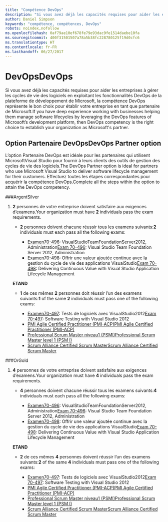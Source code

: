 ```yaml
---
title: "Compétence DevOps"
description: "Si vous avez déjà les capacités requises pour aider les entreprises à gérer les cycles de vie des logiciels en exploitant les fonctionnalités DevOps de la plateforme de développement de Microsoft, la compétence DevOps représente le bon choix pour établir votre entreprise en tant que partenaire de Microsoft."
author: Daniel Simpson
keywords: "compétence, compétences, DevOps"
robots: noindex,nofollow
ms.openlocfilehash: 0af79ae10ef678fe79e93dac9fe1514daebe10fa
ms.sourcegitcommit: 400f31501507a78a5b38fc228780125f19d0cfc6
ms.translationtype: HT
ms.contentlocale: fr-FR
ms.lasthandoff: 06/27/2017
---
```

# <a name="devops"></a><span data-ttu-id="79190-104">DevOps</span><span class="sxs-lookup"><span data-stu-id="79190-104">DevOps</span></span>
 <span data-ttu-id="79190-105">Si vous avez déjà les capacités requises pour aider les entreprises à gérer les cycles de vie des logiciels en exploitant les fonctionnalités DevOps de la plateforme de développement de Microsoft, la compétence DevOps représente le bon choix pour établir votre entreprise en tant que partenaire de Microsoft.</span><span class="sxs-lookup"><span data-stu-id="79190-105">If you have deep experience working with businesses helping them manage software lifecycles by leveraging the DevOps features of Microsoft’s development platform, then DevOps competency is the right choice to establish your organization as Microsoft's partner.</span></span>

## <a name="devops-partner-option"></a><span data-ttu-id="79190-106">Option Partenaire DevOps</span><span class="sxs-lookup"><span data-stu-id="79190-106">DevOps Partner option</span></span>
<span data-ttu-id="79190-107">L’option Partenaire DevOps est idéale pour les partenaires qui utilisent MicrosoftVisual Studio pour fournir à leurs clients des outils de gestion des cycles de vie des logiciels.</span><span class="sxs-lookup"><span data-stu-id="79190-107">The DevOps Partner option is ideal for partners who use Microsoft Visual Studio to deliver software lifecycle management for their customers.</span></span> <span data-ttu-id="79190-108">Effectuez toutes les étapes correspondantes pour acquérir la compétence DevOps.</span><span class="sxs-lookup"><span data-stu-id="79190-108">Complete all the steps within the option to attain the DevOps competency.</span></span>

###<a name="silver"></a><span data-ttu-id="79190-109">Argent</span><span class="sxs-lookup"><span data-stu-id="79190-109">Silver</span></span>
1. <span data-ttu-id="79190-110">**2** personnes de votre entreprise doivent satisfaire aux exigences d’examens.</span><span class="sxs-lookup"><span data-stu-id="79190-110">Your organization must have **2** individuals pass the exam requirements.</span></span>

    - <span data-ttu-id="79190-111">**2** personnes doivent chacune réussir tous les examens suivants:</span><span class="sxs-lookup"><span data-stu-id="79190-111">**2** individuals must each pass all the following exams:</span></span>

        - <span data-ttu-id="79190-112">[Examen70-496](https://www.microsoft.com/en-us/learning/exam-70-496.aspx): VisualStudioTeamFoundationServer2012, Administration</span><span class="sxs-lookup"><span data-stu-id="79190-112">[Exam 70-496](https://www.microsoft.com/en-us/learning/exam-70-496.aspx): Visual Studio Team Foundation Server 2012, Administration</span></span>
        - <span data-ttu-id="79190-113">[Examen70-498](https://www.microsoft.com/en-us/learning/exam-70-498.aspx): Offrir une valeur ajoutée continue avec la gestion du cycle de vie des applications VisualStudio</span><span class="sxs-lookup"><span data-stu-id="79190-113">[Exam 70-498](https://www.microsoft.com/en-us/learning/exam-70-498.aspx): Delivering Continuous Value with Visual Studio Application Lifecycle Management</span></span>

    **<span data-ttu-id="79190-114">ET</span><span class="sxs-lookup"><span data-stu-id="79190-114">AND</span></span>**

    - <span data-ttu-id="79190-115">**1** de ces mêmes **2** personnes doit réussir l’un des examens suivants:</span><span class="sxs-lookup"><span data-stu-id="79190-115">**1** of the same **2** individuals must pass one of the following exams:</span></span>

        * <span data-ttu-id="79190-116">[Examen70-497](https://www.microsoft.com/en-us/learning/exam-70-497.aspx): Tests de logiciels avec VisualStudio2012</span><span class="sxs-lookup"><span data-stu-id="79190-116">[Exam 70-497](https://www.microsoft.com/en-us/learning/exam-70-497.aspx): Software Testing with Visual Studio 2012</span></span>
        * [<span data-ttu-id="79190-117">PMI Agile Certified Practitioner (PMI-ACP)</span><span class="sxs-lookup"><span data-stu-id="79190-117">PMI Agile Certified Practitioner (PMI-ACP)</span></span>](http://www.pmi.org/certifications/types/agile-acp)
        * [<span data-ttu-id="79190-118">Professional Scrum Master niveau1 (PSMI)</span><span class="sxs-lookup"><span data-stu-id="79190-118">Professional Scrum Master level 1 (PSM I)</span></span>](https://www.scrum.org/professional-scrum-certifications/professional-scrum-master-i-assessment)
        * [<span data-ttu-id="79190-119">Scrum Alliance Certified Scrum Master</span><span class="sxs-lookup"><span data-stu-id="79190-119">Scrum Alliance Certified Scrum Master</span></span>](https://www.scrumalliance.org/certifications/practitioners/certified-scrummaster-csm)
    
###<a name="gold"></a><span data-ttu-id="79190-120">Or</span><span class="sxs-lookup"><span data-stu-id="79190-120">Gold</span></span>
1. <span data-ttu-id="79190-121">**4** personnes de votre entreprise doivent satisfaire aux exigences d’examens.</span><span class="sxs-lookup"><span data-stu-id="79190-121">Your organization must have **4** individuals pass the exam requirements.</span></span>

    - <span data-ttu-id="79190-122">**4** personnes doivent chacune réussir tous les examens suivants:</span><span class="sxs-lookup"><span data-stu-id="79190-122">**4** individuals must each pass all the following exams:</span></span>

        - <span data-ttu-id="79190-123">[Examen70-496](https://www.microsoft.com/en-us/learning/exam-70-496.aspx): VisualStudioTeamFoundationServer2012, Administration</span><span class="sxs-lookup"><span data-stu-id="79190-123">[Exam 70-496](https://www.microsoft.com/en-us/learning/exam-70-496.aspx): Visual Studio Team Foundation Server 2012, Administration</span></span>
        - <span data-ttu-id="79190-124">[Examen70-498](https://www.microsoft.com/en-us/learning/exam-70-498.aspx): Offrir une valeur ajoutée continue avec la gestion du cycle de vie des applications VisualStudio</span><span class="sxs-lookup"><span data-stu-id="79190-124">[Exam 70-498](https://www.microsoft.com/en-us/learning/exam-70-498.aspx): Delivering Continuous Value with Visual Studio Application Lifecycle Management</span></span>

    **<span data-ttu-id="79190-125">ET</span><span class="sxs-lookup"><span data-stu-id="79190-125">AND</span></span>**

    - <span data-ttu-id="79190-126">**2** de ces mêmes **4** personnes doivent réussir l’un des examens suivants:</span><span class="sxs-lookup"><span data-stu-id="79190-126">**2** of the same **4** individuals must pass one of the following exams:</span></span>

        * <span data-ttu-id="79190-127">[Examen70-497](https://www.microsoft.com/en-us/learning/exam-70-497.aspx): Tests de logiciels avec VisualStudio2012</span><span class="sxs-lookup"><span data-stu-id="79190-127">[Exam 70-497](https://www.microsoft.com/en-us/learning/exam-70-497.aspx): Software Testing with Visual Studio 2012</span></span>
        * [<span data-ttu-id="79190-128">PMI Agile Certified Practitioner (PMI-ACP)</span><span class="sxs-lookup"><span data-stu-id="79190-128">PMI Agile Certified Practitioner (PMI-ACP)</span></span>](http://www.pmi.org/certifications/types/agile-acp)
        * [<span data-ttu-id="79190-129">Professional Scrum Master niveau1 (PSMI)</span><span class="sxs-lookup"><span data-stu-id="79190-129">Professional Scrum Master level 1 (PSM I)</span></span>](https://www.scrum.org/professional-scrum-certifications/professional-scrum-master-i-assessment)
        * [<span data-ttu-id="79190-130">Scrum Alliance Certified Scrum Master</span><span class="sxs-lookup"><span data-stu-id="79190-130">Scrum Alliance Certified Scrum Master</span></span>](https://www.scrumalliance.org/certifications/practitioners/certified-scrummaster-csm)
        
